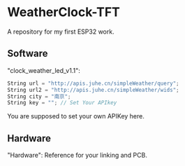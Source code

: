 # WeatherClock-TFT
A repository for my first ESP32 work.

## Software
"clock_weather_led_v1.1": 
```c++
String url = "http://apis.juhe.cn/simpleWeather/query";
String url2 = "http://apis.juhe.cn/simpleWeather/wids";
String city = "南京";
String key = ""; // Set Your APIkey
```
You are supposed to set your own APIKey here.

## Hardware
"Hardware":
Reference for your linking and PCB.
